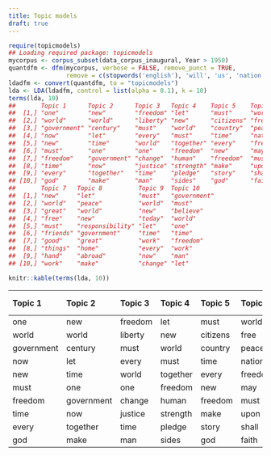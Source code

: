 ```yaml
---
title: Topic models
draft: true
---
```





```r
require(topicmodels)
## Loading required package: topicmodels
mycorpus <- corpus_subset(data_corpus_inaugural, Year > 1950)
quantdfm <- dfm(mycorpus, verbose = FALSE, remove_punct = TRUE,
                remove = c(stopwords('english'), 'will', 'us', 'nation', 'can', 'peopl*', 'americ*'))
ldadfm <- convert(quantdfm, to = "topicmodels")
lda <- LDA(ldadfm, control = list(alpha = 0.1), k = 10)
terms(lda, 10)
##       Topic 1      Topic 2      Topic 3   Topic 4    Topic 5    Topic 6  
##  [1,] "one"        "new"        "freedom" "let"      "must"     "world"  
##  [2,] "world"      "world"      "liberty" "new"      "citizens" "free"   
##  [3,] "government" "century"    "must"    "world"    "country"  "peace"  
##  [4,] "now"        "let"        "every"   "must"     "time"     "nations"
##  [5,] "new"        "time"       "world"   "together" "every"    "freedom"
##  [6,] "must"       "one"        "one"     "freedom"  "new"      "may"    
##  [7,] "freedom"    "government" "change"  "human"    "freedom"  "must"   
##  [8,] "time"       "now"        "justice" "strength" "make"     "upon"   
##  [9,] "every"      "together"   "time"    "pledge"   "story"    "shall"  
## [10,] "god"        "make"       "man"     "sides"    "god"      "faith"  
##       Topic 7   Topic 8          Topic 9  Topic 10    
##  [1,] "new"     "let"            "must"   "government"
##  [2,] "world"   "peace"          "world"  "must"      
##  [3,] "great"   "world"          "new"    "believe"   
##  [4,] "free"    "new"            "today"  "world"     
##  [5,] "must"    "responsibility" "let"    "one"       
##  [6,] "friends" "government"     "time"   "time"      
##  [7,] "good"    "great"          "work"   "freedom"   
##  [8,] "things"  "home"           "every"  "work"      
##  [9,] "hand"    "abroad"         "now"    "man"       
## [10,] "work"    "make"           "change" "let"
```


```r
knitr::kable(terms(lda, 10))
```



|Topic 1    |Topic 2    |Topic 3 |Topic 4  |Topic 5  |Topic 6 |Topic 7 |Topic 8        |Topic 9 |Topic 10   |
|:----------|:----------|:-------|:--------|:--------|:-------|:-------|:--------------|:-------|:----------|
|one        |new        |freedom |let      |must     |world   |new     |let            |must    |government |
|world      |world      |liberty |new      |citizens |free    |world   |peace          |world   |must       |
|government |century    |must    |world    |country  |peace   |great   |world          |new     |believe    |
|now        |let        |every   |must     |time     |nations |free    |new            |today   |world      |
|new        |time       |world   |together |every    |freedom |must    |responsibility |let     |one        |
|must       |one        |one     |freedom  |new      |may     |friends |government     |time    |time       |
|freedom    |government |change  |human    |freedom  |must    |good    |great          |work    |freedom    |
|time       |now        |justice |strength |make     |upon    |things  |home           |every   |work       |
|every      |together   |time    |pledge   |story    |shall   |hand    |abroad         |now     |man        |
|god        |make       |man     |sides    |god      |faith   |work    |make           |change  |let        |
